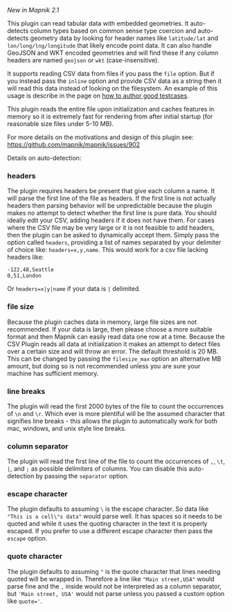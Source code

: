 _New in Mapnik 2.1_

This plugin can read tabular data with embedded geometries. It auto-detects column types based on common sense type coercion and auto-detects geometry data by looking for header names like `latitude/lat` and `lon/long/lng/longitude` that likely encode point data. It can also handle GeoJSON and WKT encoded geometries and will find these if any column headers are named `geojson` or `wkt` (case-insensitive).

It supports reading CSV data from files if you pass the `file` option. But if you instead pass the `inline` option and provide CSV data as a string then it will read this data instead of looking on the filesystem. An example of this usage is describe in the page on [how to author good testcases](https://github.com/mapnik/mapnik/wiki/A-perfect-testcase#portable).

This plugin reads the entire file upon initialization and caches features in memory so it is extremely fast for rendering from after initial startup (for reasonable size files under 5-10 MB).

For more details on the motivations and design of this plugin see: https://github.com/mapnik/mapnik/issues/902

Details on auto-detection:

### headers
The plugin requires headers be present that give each column a name. It will parse the first line of the file as headers. If the first line is not actually headers then parsing behavior will be unpredictable because the plugin makes no attempt to detect whether the first line is pure data. You should ideally edit your CSV, adding headers if it does not have them. For cases where the CSV file may be very large or it is not feasible to add headers, then the plugin can be asked to dynamically accept them. Simply pass the option called `headers`, providing a list of names separated by your delimiter of choice like: `headers=x,y,name`. This would work for a csv file lacking headers like:

```csv
-122,48,Seattle
0,51,London
```

Or `headers=x|y|name` if your data is `|` delimited.

### file size

Because the plugin caches data in memory, large file sizes are not recommended. If your data is large, then please choose a more suitable format and then Mapnik can easily read data one row at a time. Because the CSV Plugin reads all data at initialization it makes an attempt to detect files over a certain size and will throw an error. The default threshold is 20 MB. This can be changed by passing the `filesize_max` option an alternative MB amount, but doing so is not recommended unless you are sure your machine has sufficient memory.

### line breaks

The plugin will read the first 2000 bytes of the file to count the occurrences of `\n` and `\r`. Which ever is more plentiful will be the assumed character that signifies line breaks - this allows the plugin to automatically work for both mac, windows, and unix style line breaks.
 
### column separator

The plugin will read the first line of the file to count the occurrences of `,`, `\t`, `|`, and `;` as possible delimiters of columns. You can disable this auto-detection by passing the `separator` option.

### escape character

The plugin defaults to assuming `\` is the escape character. So data like `"This is a cell\"s data"` would parse well. It has spaces so it needs to be quoted and while it uses the quoting character in the text it is properly escaped. If you prefer to use a different escape character then pass the `escape` option.

### quote character

The plugin defaults to assuming `"` is the quote character that lines needing quoted will be wrapped in. Therefore a line like `"Main street,USA"` would parse fine and the `,` inside would not be interpreted as a column separator, but `'Main street, USA'` would not parse unless you passed a custom option like `quote='`.